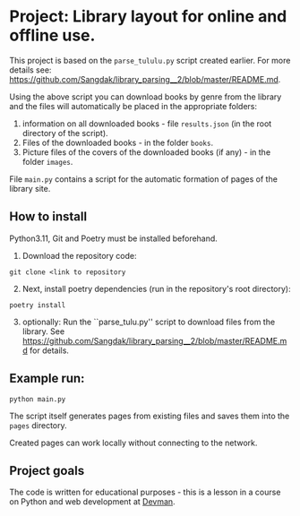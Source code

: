 # Project: Library layout for online and offline use.

This project is based on the `parse_tululu.py` script created earlier. For more details see: https://github.com/Sangdak/library_parsing__2/blob/master/README.md.

Using the above script you can download books by genre from the library and the files will automatically be placed in the appropriate folders:
1. information on all downloaded books - file `results.json` (in the root directory of the script).
2. Files of the downloaded books - in the folder `books`.
3. Picture files of the covers of the downloaded books (if any) - in the folder `images`.

File `main.py` contains a script for the automatic formation of pages of the library site.

## How to install

Python3.11, Git and Poetry must be installed beforehand.

1. Download the repository code:
```shell.
git clone <link to repository
```

2. Next, install poetry dependencies (run in the repository's root directory):
```shell
poetry install
```
3. optionally:
Run the ``parse_tulu.py'' script to download files from the library. See https://github.com/Sangdak/library_parsing__2/blob/master/README.md for details.

## Example run:
```shell
python main.py
```

The script itself generates pages from existing files and saves them into the `pages` directory.

Created pages can work locally without connecting to the network.

## Project goals

The code is written for educational purposes - this is a lesson in a course on Python and web development at [Devman](https://dvmn.org/).